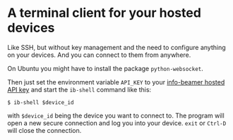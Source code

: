 # A terminal client for your hosted devices

Like SSH, but without key management and the need to configure anything
on your devices. And you can connect to them from anywhere.

On Ubuntu you might have to install the package `python-websocket`.

Then just set the environment variable `API_KEY` to your 
[info-beamer hosted API key](https://info-beamer.com/account) and start
the `ib-shell` command like this:

```
$ ib-shell $device_id
```

with `$device_id` being the device you want to connect to. The program will open
a new secure connection and log you into your device. `exit` or `Ctrl-D` will
close the connection.
